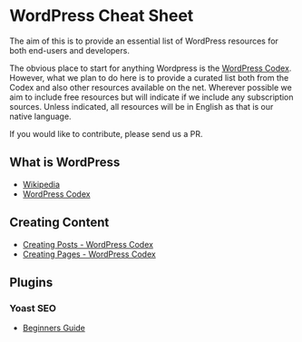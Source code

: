 # WordPress Cheat Sheet

The aim of this is to provide an essential list of WordPress resources for both end-users and developers.

The obvious place to start for anything Wordpress is the [WordPress Codex](https://codex.wordpress.org/). However, what we plan to do here is to provide a curated list both from the Codex and also other resources available on the net. Wherever possible we aim to include free resources but will indicate if we include any subscription sources. Unless indicated, all resources will be in English as that is our native language.

If you would like to contribute, please send us a PR. 

## What is WordPress
* [Wikipedia](https://en.wikipedia.org/wiki/WordPress)
* [WordPress Codex](https://codex.wordpress.org/WordPress_Features)

## Creating Content
* [Creating Posts - WordPress Codex](https://codex.wordpress.org/Posts)
* [Creating Pages - WordPress Codex](https://codex.wordpress.org/Pages)

## Plugins

### Yoast SEO
* [Beginners Guide](https://yoast.com/beginners-guide-yoast-seo/)
